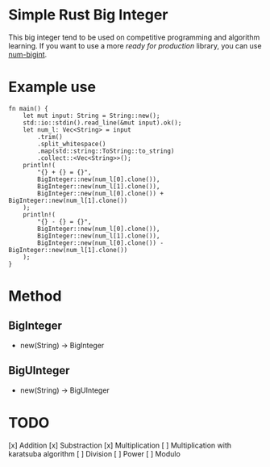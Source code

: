 # Simple Rust Big Integer

This big integer tend to be used on competitive programming and algorithm learning. If you want to use a more *ready for production* library, you can use [num-bigint](https://github.com/rust-num/num-bigint).

# Example use

```
fn main() {
    let mut input: String = String::new();
    std::io::stdin().read_line(&mut input).ok();
    let num_l: Vec<String> = input
        .trim()
        .split_whitespace()
        .map(std::string::ToString::to_string)
        .collect::<Vec<String>>();
    println!(
        "{} + {} = {}",
        BigInteger::new(num_l[0].clone()),
        BigInteger::new(num_l[1].clone()),
        BigInteger::new(num_l[0].clone()) + BigInteger::new(num_l[1].clone())
    );
    println!(
        "{} - {} = {}",
        BigInteger::new(num_l[0].clone()),
        BigInteger::new(num_l[1].clone()),
        BigInteger::new(num_l[0].clone()) - BigInteger::new(num_l[1].clone())
    );
}
```

# Method

## BigInteger

* new(String) -> BigInteger

## BigUInteger

* new(String) -> BigUInteger

# TODO

[x] Addition
[x] Substraction
[x] Multiplication
[ ] Multiplication with karatsuba algorithm
[ ] Division
[ ] Power
[ ] Modulo
